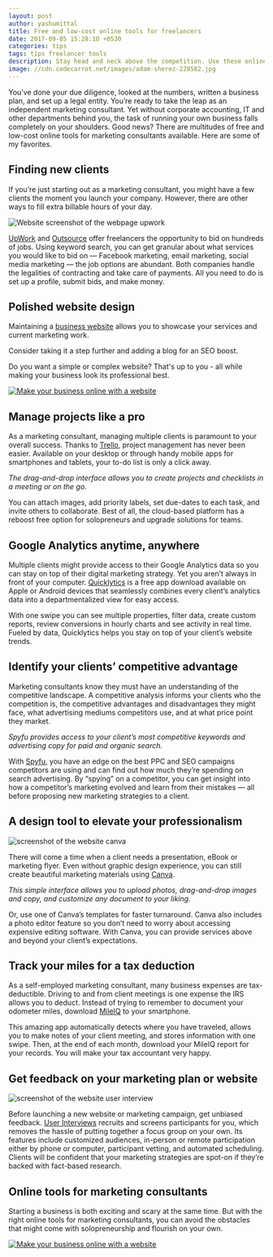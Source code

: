 ```yaml
---
layout: post
author: yashumittal
title: Free and low-cost online tools for freelancers
date: 2017-09-05 15:28:10 +0530
categories: tips
tags: tips freelancer tools
description: Stay head and neck above the competition. Use these online tools for marketing consultants and make your freelance work quick and easy.
image: //cdn.codecarrot.net/images/adam-sherez-228582.jpg
---
```


You’ve done your due diligence, looked at the numbers, written a business plan, and set up a legal entity. You’re ready to take the leap as an independent marketing consultant. Yet without corporate accounting, IT and other departments behind you, the task of running your own business falls completely on your shoulders. Good news? There are multitudes of free and low-cost online tools for marketing consultants available. Here are some of my favorites.

## Finding new clients

If you’re just starting out as a marketing consultant, you might have a few clients the moment you launch your company. However, there are other ways to fill extra billable hours of your day.

![Website screenshot of the webpage upwork](//cdn.codecarrot.net/images/website-screenshot-of-the-webpage-upwork.png)

[UpWork](//www.upwork.com/) and [Outsource](//remote.com/?ref=outsource) offer freelancers the opportunity to bid on hundreds of jobs. Using keyword search, you can get granular about what services you would like to bid on — Facebook marketing, email marketing, social media marketing — the job options are abundant. Both companies handle the legalities of contracting and take care of payments. All you need to do is set up a profile, submit bids, and make money.

## Polished website design

Maintaining a [business website](//codecarrot.net) allows you to showcase your services and current marketing work.

<div class="callout">
Consider taking it a step further and adding a blog for an SEO boost.
</div>

Do you want a simple or complex website? That's up to you - all while making your business look its professional best.

[![Make your business online with a website](//cdn.codecarrot.net/images/make-your-business-online-with-a-website-promo.png)](//codecarrot.net/)

## Manage projects like a pro

As a marketing consultant, managing multiple clients is paramount to your overall success. Thanks to [Trello](//trello.com/), project management has never been easier. Available on your desktop or through handy mobile apps for smartphones and tablets, your to-do list is only a click away.

*The drag-and-drop interface allows you to create projects and checklists in a meeting or on the go.*

You can attach images, add priority labels, set due-dates to each task, and invite others to collaborate. Best of all, the cloud-based platform has a reboost free option for solopreneurs and upgrade solutions for teams.

## Google Analytics anytime, anywhere

Multiple clients might provide access to their Google Analytics data so you can stay on top of their digital marketing strategy. Yet you aren’t always in front of your computer. [Quicklytics](//escoz.com/quicklytics/index.html) is a free app download available on Apple or Android devices that seamlessly combines every client’s analytics data into a departmentalized view for easy access.

With one swipe you can see multiple properties, filter data, create custom reports, review conversions in hourly charts and see activity in real time. Fueled by data, Quicklytics helps you stay on top of your client’s website trends.

## Identify your clients’ competitive advantage

Marketing consultants know they must have an understanding of the competitive landscape. A competitive analysis informs your clients who the competition is, the competitive advantages and disadvantages they might face, what advertising mediums competitors use, and at what price point they market.

*Spyfu provides access to your client’s most competitive keywords and advertising copy for paid and organic search.*

With [Spyfu](//www.spyfu.com/), you have an edge on the best PPC and SEO campaigns competitors are using and can find out how much they’re spending on search advertising. By “spying” on a competitor, you can get insight into how a competitor’s marketing evolved and learn from their mistakes — all before proposing new marketing strategies to a client.

## A design tool to elevate your professionalism

![screenshot of the website canva](//cdn.codecarrot.net/images/screenshot-of-the-website-canva.png)

There will come a time when a client needs a presentation, eBook or marketing flyer. Even without graphic design experience, you can still create beautiful marketing materials using [Canva](//www.canva.com/).

*This simple interface allows you to upload photos, drag-and-drop images and copy, and customize any document to your liking.*

Or, use one of Canva’s templates for faster turnaround. Canva also includes a photo editor feature so you don’t need to worry about accessing expensive editing software. With Canva, you can provide services above and beyond your client’s expectations.

## Track your miles for a tax deduction

As a self-employed marketing consultant, many business expenses are tax-deductible. Driving to and from client meetings is one expense the IRS allows you to deduct. Instead of trying to remember to document your odometer miles, download [MileIQ](//www.mileiq.com/) to your smartphone.

This amazing app automatically detects where you have traveled, allows you to make notes of your client meeting, and stores information with one swipe. Then, at the end of each month, download your MileIQ report for your records. You will make your tax accountant very happy.

## Get feedback on your marketing plan or website

![screenshot of the website user interview](//cdn.codecarrot.net/images/screenshot-of-the-website-user-interviews.png)

Before launching a new website or marketing campaign, get unbiased feedback. [User Interviews](//www.userinterviews.com/) recruits and screens participants for you, which removes the hassle of putting together a focus group on your own. Its features include customized audiences, in-person or remote participation either by phone or computer, participant vetting, and automated scheduling. Clients will be confident that your marketing strategies are spot-on if they’re backed with fact-based research.

## Online tools for marketing consultants

Starting a business is both exciting and scary at the same time. But with the right online tools for marketing consultants, you can avoid the obstacles that might come with solopreneurship and flourish on your own.

[![Make your business online with a website](//cdn.codecarrot.net/images/make-your-business-online-with-a-website-promo.png)](//codecarrot.net/)
